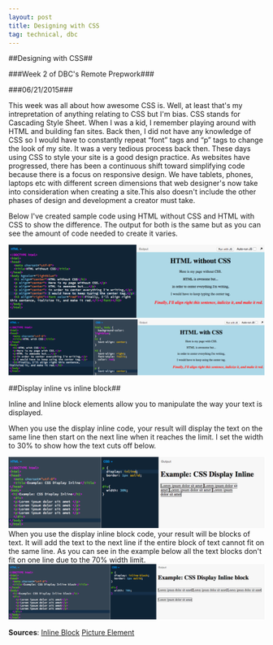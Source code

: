 ```yaml
---
layout: post
title: Designing with CSS
tag: technical, dbc
---
```

##Designing with CSS##

###Week 2 of DBC's Remote Prepwork###

###06/21/2015###

This week was all about how awesome CSS is. Well, at least that's my intrepretation of anything relating to CSS but I'm bias. CSS stands for Cascading Style Sheet. When I was a kid, I remember playing around with HTML and building fan sites. Back then, I did not have any knowledge of CSS so I would have to constantly repeat “font” tags and “p” tags to change the look of my site. It was a very tedious process back then. These days using CSS to style your site is a good design practice. As websites have progressed, there has been a continuous shift toward simplifying code because there is a focus on responsive design. We have tablets, phones, laptops etc with different screen dimensions that web designer's now take into consideration when creating a site.This also doesn't include the other phases of design and development a creator must take.

Below I've created sample code using HTML without CSS and HTML with CSS to show the difference. The output for both is the same but as you can see the amount of code needed to create it varies.

![HTML no CSS](/assets/html-without-css.png)
![HTML and CSS](/assets/html-with-css.png)

##Display inline vs inline block##

Inline and Inline block elements allow you to manipulate the way your text is displayed.

When you use the display inline code, your result will display the text on the same line then start on the next line when it reaches the limit. I set the width to 30% to show how the text cuts off below.</p>

![CSS Display Inline](/assets/css-display-inline.png)
When you use the display inline block code, your result will be blocks of text. It will add the text to the next line if the entire block of text cannot fit on the same line. As you can see in the example below all the text blocks don't fit on one line due to the 70% width limit.
![CSS Display Inline Block](/assets/css-inline-block.png)

**Sources**:
[Inline Block](http://dustwell.com/div-span-inline-block.html)
[Picture Element](http://www.w3.org/html/wg/drafts/html/master/semantics.html#the-picture-element)